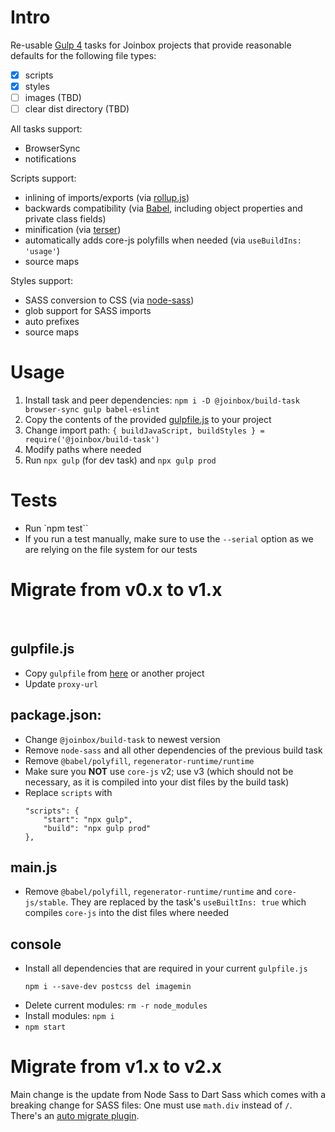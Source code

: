 # Intro

Re-usable [Gulp 4](https://github.com/gulpjs/gulp/tree/4.0) tasks for Joinbox projects that provide
reasonable defaults for the following file types:
- [x] scripts 
- [x] styles
- [ ] images (TBD)
- [ ] clear dist directory (TBD)

All tasks support:
- BrowserSync
- notifications

Scripts support:
- inlining of imports/exports (via [rollup.js](https://rollupjs.org/))
- backwards compatibility (via [Babel](https://babeljs.io/), including object properties and private class fields) 
- minification (via [terser](https://terser.org/))
- automatically adds core-js polyfills when needed (via `useBuildIns: 'usage'`)
- source maps

Styles support:
- SASS conversion to CSS (via [node-sass](https://www.npmjs.com/package/node-sass))
- glob support for SASS imports
- auto prefixes
- source maps

# Usage

1. Install task and peer dependencies: `npm i -D @joinbox/build-task browser-sync gulp babel-eslint`
1. Copy the contents of the provided [gulpfile.js](gulpfile.js) to your project
1. Change import path: `{ buildJavaScript, buildStyles } = require('@joinbox/build-task')`
1. Modify paths where needed
1. Run `npx gulp` (for dev task) and `npx gulp prod`


# Tests

- Run `npm test``
- If you run a test manually, make sure to use the `--serial` option as we are relying on the file
system for our tests


# Migrate from v0.x to v1.x
​
## gulpfile.js
* Copy `gulpfile` from [here](ttps://github.com/joinbox/build-task/blob/HEAD/gulpfile.js) or another project
* Update `proxy-url`
​
## package.json:
* Change `@joinbox/build-task` to newest version 
* Remove `node-sass` and all other dependencies of the previous build task
* Remove `@babel/polyfill`, `regenerator-runtime/runtime`
* Make sure you **NOT** use `core-js` v2; use v3 (which should not be necessary, as it is compiled
into your dist files by the build task)
* Replace `scripts` with
    ```
    "scripts": {
        "start": "npx gulp",
        "build": "npx gulp prod"
    },
    ```

## main.js
- Remove `@babel/polyfill`, `regenerator-runtime/runtime` and `core-js/stable`. They are replaced
by the task's `useBuiltIns: true` which compiles `core-js` into the dist files where needed
​
## console
* Install all dependencies that are required in your current `gulpfile.js`
    ```
    npm i --save-dev postcss del imagemin
    ````
* Delete current modules: `rm -r node_modules`
* Install modules: `npm i`
* `npm start`

# Migrate from v1.x to v2.x

Main change is the update from Node Sass to Dart Sass which comes with a breaking change for 
SASS files: One must use `math.div` instead of `/`. There's an [auto migrate plugin](https://sass-lang.com/documentation/breaking-changes/slash-div).

